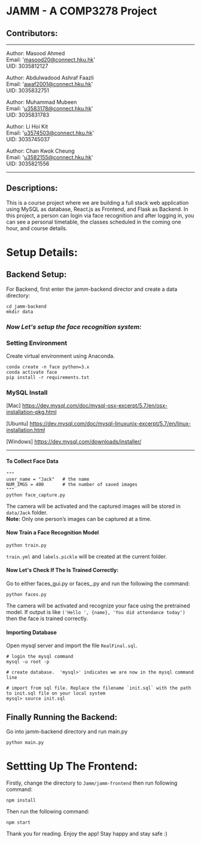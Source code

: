 # JAMM - A COMP3278 Project

## Contributors:
---
Author: Masood Ahmed <br>
Email: 'masood20@connect.hku.hk'<br>
UID: 3035812127

Author: Abdulwadood Ashraf Faazli <br>
Email: 'awaf2001@connect.hku.hk'<br>
UID: 3035832751

Author: Muhammad Mubeen <br>
Email: 'u3583178@connect.hku.hk'<br>
UID: 3035831783

Author: Li Hoi Kit  <br>
Email: 'u3574503@connect.hku.hk'<br>
UID: 3035745037

Author: Chan Kwok Cheung <br>
Email: 'u3582155@connect.hku.hk'<br>
UID: 3035821556

---

## Descriptions:
This is a course project where we are building a full stack web application using MySQL as database, React.js as Frontend, and Flask as Backend. In this project, a person can login via face recognition and after logging in, you can see a personal timetable, the classes scheduled in the coming one hour, and course details.

# Setup Details:

## Backend Setup:

For Backend, first enter the jamm-backend director and create a data directory:

```terminal/cmd
cd jamm-backend
mkdir data
```

### *Now Let's setup the face recognition system:*

### Setting Environment

Create virtual environment using Anaconda.
```
conda create -n face python=3.x
conda activate face
pip install -r requirements.txt
```

### MySQL Install

[Mac] https://dev.mysql.com/doc/mysql-osx-excerpt/5.7/en/osx-installation-pkg.html

[Ubuntu] https://dev.mysql.com/doc/mysql-linuxunix-excerpt/5.7/en/linux-installation.html

[Windows] https://dev.mysql.com/downloads/installer/

*******

#### To Collect Face Data

```
"""
user_name = "Jack"   # the name
NUM_IMGS = 400       # the number of saved images
"""
python face_capture.py
```
The camera will be activated and the captured images will be stored in `data/Jack` folder.      
**Note:** Only one person’s images can be captured at a time.

#### Now Train a Face Recognition Model
```
python train.py
```
`train.yml` and `labels.pickle` will be created at the current folder.


#### Now Let's Check If The Is Trained Correctly:
Go to either faces_gui.py or faces_.py and run the following the command:

```terminal/cmd
python faces.py
```
The camera will be activated and recognize your face using the pretrained model. 
If output is like `('Hello ', {name}, 'You did attendance today')` then the face is trained correctly.

#### Importing Database

Open mysql server and import the file `RealFinal.sql`.

```
# login the mysql command
mysql -u root -p

# create database.  'mysql>' indicates we are now in the mysql command line

# import from sql file. Replace the filename `init.sql` with the path to init.sql file on your local system
mysql> source init.sql
```

## Finally Running the Backend:
Go into jamm-backend  directory and run main.py
```terminal/cmd
python main.py
```

# Settting Up The Frontend:

Firstly, change the directory to `Jamm/jamm-frontend` then run following command:
```terminal/cmd
npm install
```

Then run the following command:
```terminal/cmd
npm start
```

Thank you for reading. Enjoy the app! Stay happy and stay safe :)